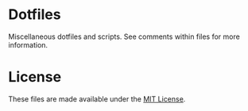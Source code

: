 Dotfiles
========

Miscellaneous dotfiles and scripts. See comments within files for more information.

License
========
These files are made available under the [MIT License](LICENSE).
